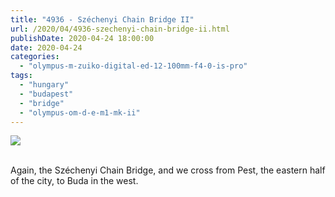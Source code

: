 ```yaml
---
title: "4936 - Széchenyi Chain Bridge II"
url: /2020/04/4936-szechenyi-chain-bridge-ii.html
publishDate: 2020-04-24 18:00:00
date: 2020-04-24
categories: 
  - "olympus-m-zuiko-digital-ed-12-100mm-f4-0-is-pro"
tags: 
  - "hungary"
  - "budapest"
  - "bridge"
  - "olympus-om-d-e-m1-mk-ii"
---
```

<div class="container">
<div class="center"><a target="_blank" href="https://d25zfm9zpd7gm5.cloudfront.net/1200x1200/2018/20180520_182004_lr.jpg"><img class="webfeedsFeaturedVisual" src="https://d25zfm9zpd7gm5.cloudfront.net/0600x0600/2018/20180520_182004_lr.jpg" /></a></div>
</div>
<br />

Again, the Széchenyi Chain Bridge, and we cross from Pest, the
eastern half of the city, to Buda in the west.